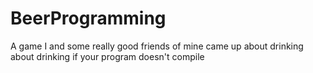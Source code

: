 # BeerProgramming
A game I and some really good friends of mine came up about drinking about drinking if your program doesn't compile
